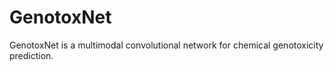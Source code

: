 # GenotoxNet
GenotoxNet is a multimodal convolutional network for chemical genotoxicity prediction.
